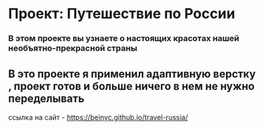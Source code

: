 # Проект: Путешествие по России
###  В этом проекте вы узнаете о настоящих красотах нашей необъятно-прекрасной страны 
## В это проекте я применил адаптивную верстку , проект готов и больше ничего в нем не нужно переделывать
ссылка на сайт - https://beinyc.github.io/travel-russia/

